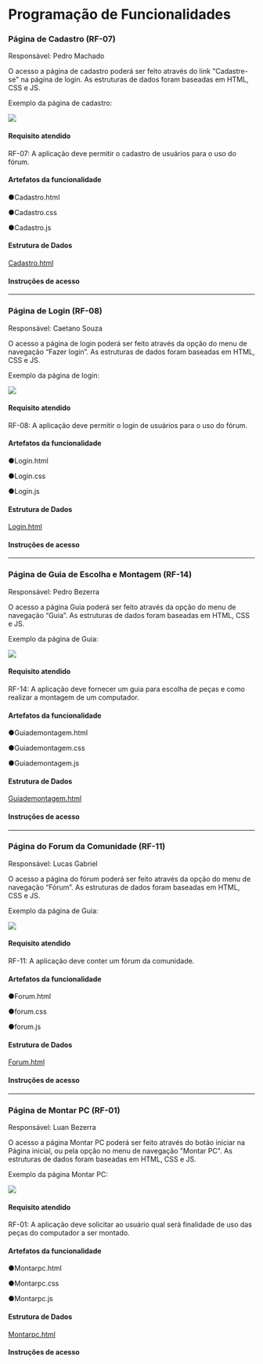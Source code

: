 # Programação de Funcionalidades

### Página de Cadastro (RF-07)

Responsável: Pedro Machado

O acesso a página de cadastro poderá ser feito através do link "Cadastre-se" na página de login. As estruturas de dados foram baseadas em HTML, CSS e JS.

Exemplo da página de cadastro:

<img src="https://github.com/ICEI-PUC-Minas-PMV-ADS/pmv-ads-2024-1-e1-proj-web-t4-pc-certo/blob/main/documentos/img/E3-pagCadastro.png">

#### Requisito atendido

RF-07: A aplicação deve permitir o cadastro de usuários para o uso do fórum.


#### Artefatos da funcionalidade

●Cadastro.html

●Cadastro.css

●Cadastro.js

#### Estrutura de Dados

[Cadastro.html](https://github.com/ICEI-PUC-Minas-PMV-ADS/pmv-ads-2024-1-e1-proj-web-t4-pc-certo/blob/main/codigo-fonte/Cadastro.html)


#### Instruções de acesso

<hr>

### Página de Login (RF-08)

Responsável: Caetano Souza

O acesso a página de login poderá ser feito através da opção do menu de navegação “Fazer login”. As estruturas de dados foram baseadas em HTML, CSS e JS.

Exemplo da página de login:

<img src="https://github.com/ICEI-PUC-Minas-PMV-ADS/pmv-ads-2024-1-e1-proj-web-t4-pc-certo/blob/main/documentos/img/E3-pagLogin.png">

#### Requisito atendido

RF-08: A aplicação deve permitir o login de usuários para o uso do fórum.


#### Artefatos da funcionalidade

●Login.html

●Login.css

●Login.js

#### Estrutura de Dados

[Login.html](https://github.com/ICEI-PUC-Minas-PMV-ADS/pmv-ads-2024-1-e1-proj-web-t4-pc-certo/blob/main/codigo-fonte/Login.html)


#### Instruções de acesso

<hr>

### Página de Guia de Escolha e Montagem (RF-14)

Responsável: Pedro Bezerra

O acesso a página Guia poderá ser feito através da opção do menu de navegação “Guia”. As estruturas de dados foram baseadas em HTML, CSS e JS.

Exemplo da página de Guia:

<img src="https://github.com/ICEI-PUC-Minas-PMV-ADS/pmv-ads-2024-1-e1-proj-web-t4-pc-certo/blob/main/documentos/img/E3-pagGuias.png">

#### Requisito atendido

RF-14: A aplicação deve fornecer um guia para escolha de peças e como realizar a montagem de um computador.


#### Artefatos da funcionalidade

●Guiademontagem.html

●Guiademontagem.css

●Guiademontagem.js

#### Estrutura de Dados

[Guiademontagem.html](https://github.com/ICEI-PUC-Minas-PMV-ADS/pmv-ads-2024-1-e1-proj-web-t4-pc-certo/blob/main/codigo-fonte/Guiademontagem.html)


#### Instruções de acesso

<hr>

### Página do Forum da Comunidade (RF-11)

Responsável: Lucas Gabriel

O acesso a página do fórum poderá ser feito através da opção do menu de navegação “Fórum”. As estruturas de dados foram baseadas em HTML, CSS e JS.

Exemplo da página de Guia:

<img src="https://github.com/ICEI-PUC-Minas-PMV-ADS/pmv-ads-2024-1-e1-proj-web-t4-pc-certo/blob/main/documentos/img/E3-pagForumDaComunidade.png">

#### Requisito atendido

RF-11: A aplicação deve conter um fórum da comunidade.

#### Artefatos da funcionalidade

●Forum.html

●forum.css

●forum.js

#### Estrutura de Dados

[Forum.html](https://github.com/ICEI-PUC-Minas-PMV-ADS/pmv-ads-2024-1-e1-proj-web-t4-pc-certo/blob/main/codigo-fonte/Forum.html)


#### Instruções de acesso

<hr>

### Página de Montar PC (RF-01)

Responsável: Luan Bezerra

O acesso a página Montar PC poderá ser feito através do botão iniciar na Página inicial, ou pela opção no menu de navegação "Montar PC". As estruturas de dados foram baseadas em HTML, CSS e JS.

Exemplo da página Montar PC:

<img src="https://github.com/ICEI-PUC-Minas-PMV-ADS/pmv-ads-2024-1-e1-proj-web-t4-pc-certo/blob/main/documentos/img/E3-pagMontarpc.png">

#### Requisito atendido

RF-01: A aplicação deve solicitar ao usuário qual será finalidade de uso das peças do computador a ser montado.


#### Artefatos da funcionalidade

●Montarpc.html

●Montarpc.css

●Montarpc.js

#### Estrutura de Dados

[Montarpc.html](https://github.com/ICEI-PUC-Minas-PMV-ADS/pmv-ads-2024-1-e1-proj-web-t4-pc-certo/blob/main/codigo-fonte/Montarpc.html)


#### Instruções de acesso

